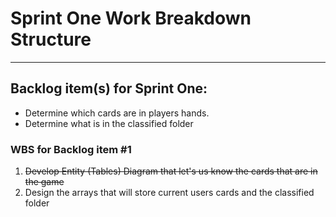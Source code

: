 # Sprint One Work Breakdown Structure #

----------
## Backlog item(s) for Sprint One: ##

- Determine which cards are in players hands.
- Determine what is in the classified folder

### WBS for Backlog item #1 ###

1. ~~Develop Entity (Tables) Diagram that let's us know the cards that are in the game~~
2. Design the arrays that will store current users cards and the classified folder